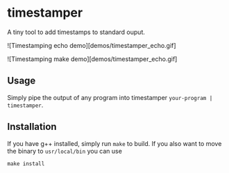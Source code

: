 # timestamper

A tiny tool to add timestamps to standard ouput.

![Timestamping echo demo][demos/timestamper_echo.gif]

![Timestamping make demo][demos/timestamper_echo.gif]

## Usage
Simply pipe the output of any program into timestamper `your-program |
timestamper`.

## Installation
If you have g++ installed, simply run `make` to build. If you also want to move
the binary to `usr/local/bin` you can use
```
make install
```

